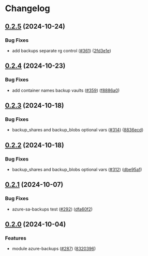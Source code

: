 # Changelog

## [0.2.5](https://github.com/prefapp/tfm/compare/azure-sa-backup-v0.2.4...azure-sa-backup-v0.2.5) (2024-10-24)


### Bug Fixes

* add backups separate rg control ([#361](https://github.com/prefapp/tfm/issues/361)) ([2fd3e1e](https://github.com/prefapp/tfm/commit/2fd3e1ebe01478787ca373aff57ba75cb75ceb00))

## [0.2.4](https://github.com/prefapp/tfm/compare/azure-sa-backup-v0.2.3...azure-sa-backup-v0.2.4) (2024-10-23)


### Bug Fixes

* add container names backup vaults ([#359](https://github.com/prefapp/tfm/issues/359)) ([f8886a0](https://github.com/prefapp/tfm/commit/f8886a042307a198532676615df17755cd89a53a))

## [0.2.3](https://github.com/prefapp/tfm/compare/azure-sa-backup-v0.2.2...azure-sa-backup-v0.2.3) (2024-10-18)


### Bug Fixes

* backup_shares and backup_blobs optional vars ([#314](https://github.com/prefapp/tfm/issues/314)) ([8836ecd](https://github.com/prefapp/tfm/commit/8836ecda4958bc9b12cb723b7769f141f95c7bfa))

## [0.2.2](https://github.com/prefapp/tfm/compare/azure-sa-backup-v0.2.1...azure-sa-backup-v0.2.2) (2024-10-18)


### Bug Fixes

* backup_shares and backup_blobs optional vars ([#312](https://github.com/prefapp/tfm/issues/312)) ([dbe95a1](https://github.com/prefapp/tfm/commit/dbe95a1808dd27296885f3524fdf94a4fb704de2))

## [0.2.1](https://github.com/prefapp/tfm/compare/azure-sa-backup-v0.2.0...azure-sa-backup-v0.2.1) (2024-10-07)


### Bug Fixes

* azure-sa-backups test ([#292](https://github.com/prefapp/tfm/issues/292)) ([dfa60f2](https://github.com/prefapp/tfm/commit/dfa60f2066359abba7e0714c15c2de92c027ce54))

## [0.2.0](https://github.com/prefapp/tfm/compare/azure-sa-backup-v0.1.0...azure-sa-backup-v0.2.0) (2024-10-04)


### Features

* module azure-backups ([#287](https://github.com/prefapp/tfm/issues/287)) ([8320396](https://github.com/prefapp/tfm/commit/8320396aa2b5a602ea2640503be27eb1069f78df))
